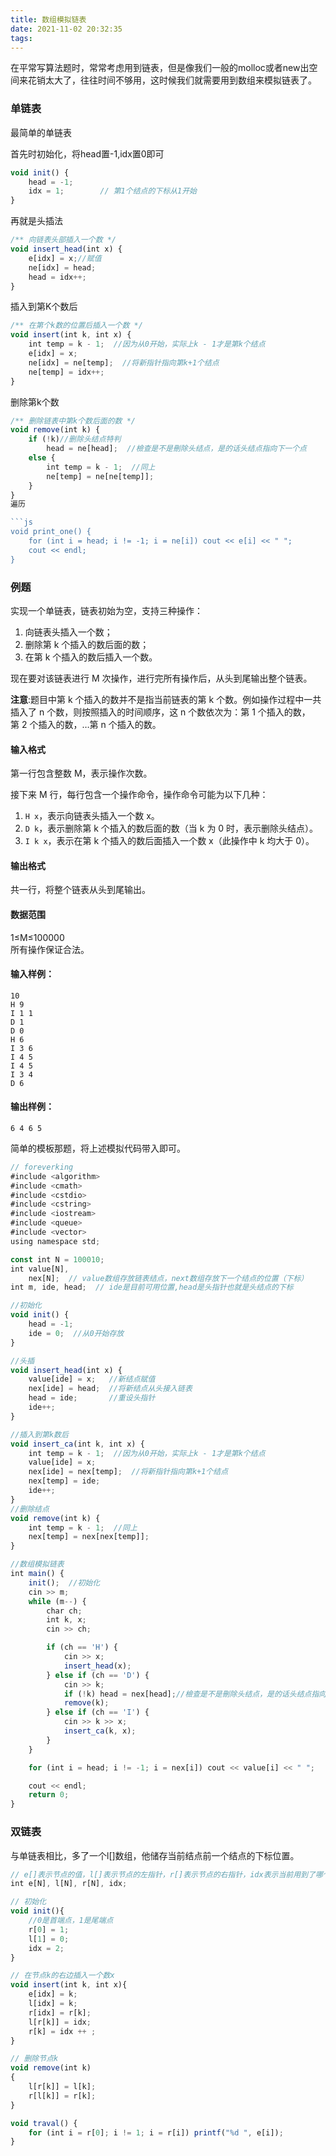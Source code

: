 ```yaml
---
title: 数组模拟链表
date: 2021-11-02 20:32:35
tags:
---
```

在平常写算法题时，常常考虑用到链表，但是像我们一般的molloc或者new出空间来花销太大了，往往时间不够用，这时候我们就需要用到数组来模拟链表了。  
### 单链表
最简单的单链表  

首先时初始化，将head置-1,idx置0即可
```js
void init() {
    head = -1;   
    idx = 1;        // 第1个结点的下标从1开始
}
```
再就是头插法

```js
/** 向链表头部插入一个数 */
void insert_head(int x) {
    e[idx] = x;//赋值
    ne[idx] = head;
    head = idx++;
}
```
插入到第K个数后

```js
/** 在第个k数的位置后插入一个数 */
void insert(int k, int x) {
    int temp = k - 1;  //因为从0开始，实际上k - 1才是第k个结点
    e[idx] = x;
    ne[idx] = ne[temp];  //将新指针指向第k+1个结点
    ne[temp] = idx++;
}
```
删除第k个数
```js
/** 删除链表中第k个数后面的数 */
void remove(int k) {
    if (!k)//删除头结点特判
        head = ne[head];  //檢查是不是刪除头结点，是的话头结点指向下一个点
    else {
        int temp = k - 1;  //同上
        ne[temp] = ne[ne[temp]];
    }
}
遍历

```js
void print_one() {
    for (int i = head; i != -1; i = ne[i]) cout << e[i] << " ";
    cout << endl;
}
```

### 例题
实现一个单链表，链表初始为空，支持三种操作：

1.  向链表头插入一个数；
1.  删除第 k 个插入的数后面的数；
1.  在第 k 个插入的数后插入一个数。

现在要对该链表进行 M 次操作，进行完所有操作后，从头到尾输出整个链表。

**注意**:题目中第 k 个插入的数并不是指当前链表的第 k 个数。例如操作过程中一共插入了 n 个数，则按照插入的时间顺序，这 n 个数依次为：第 1 个插入的数，第 2 个插入的数，…第 n 个插入的数。

#### 输入格式

第一行包含整数 M，表示操作次数。

接下来 M 行，每行包含一个操作命令，操作命令可能为以下几种：

1.  `H x`，表示向链表头插入一个数 x。
1.  `D k`，表示删除第 k 个插入的数后面的数（当 k 为 0 时，表示删除头结点）。
1.  `I k x`，表示在第 k 个插入的数后面插入一个数 x（此操作中 k 均大于 0）。

#### 输出格式

共一行，将整个链表从头到尾输出。

#### 数据范围

1≤M≤100000  
所有操作保证合法。

#### 输入样例：

```
10
H 9
I 1 1
D 1
D 0
H 6
I 3 6
I 4 5
I 4 5
I 3 4
D 6
```

#### 输出样例：

```
6 4 6 5
```

简单的模板那题，将上述模拟代码带入即可。
```js
// foreverking
#include <algorithm>
#include <cmath>
#include <cstdio>
#include <cstring>
#include <iostream>
#include <queue>
#include <vector>
using namespace std;

const int N = 100010;
int value[N],
    nex[N];  // value数组存放链表结点，next数组存放下一个结点的位置（下标）
int m, ide, head;  // ide是目前可用位置,head是头指针也就是头结点的下标

//初始化
void init() {
    head = -1;
    ide = 0;  //从0开始存放
}

//头插
void insert_head(int x) {
    value[ide] = x;   //新结点赋值
    nex[ide] = head;  //将新结点从头接入链表
    head = ide;       //重设头指针
    ide++;
}

//插入到第k数后
void insert_ca(int k, int x) {
    int temp = k - 1;  //因为从0开始，实际上k - 1才是第k个结点
    value[ide] = x;
    nex[ide] = nex[temp];  //将新指针指向第k+1个结点
    nex[temp] = ide;
    ide++;
}
//删除结点
void remove(int k) {
    int temp = k - 1;  //同上
    nex[temp] = nex[nex[temp]];
}

//数组模拟链表
int main() {
    init();  //初始化
    cin >> m;
    while (m--) {
        char ch;
        int k, x;
        cin >> ch;

        if (ch == 'H') {
            cin >> x;
            insert_head(x);
        } else if (ch == 'D') {
            cin >> k;
            if (!k) head = nex[head];//檢查是不是刪除头结点，是的话头结点指向下一个点
            remove(k);
        } else if (ch == 'I') {
            cin >> k >> x;
            insert_ca(k, x);
        }
    }

    for (int i = head; i != -1; i = nex[i]) cout << value[i] << " ";

    cout << endl;
    return 0;
}
```
### 双链表
与单链表相比，多了一个l[]数组，他储存当前结点前一个结点的下标位置。

```js
// e[]表示节点的值，l[]表示节点的左指针，r[]表示节点的右指针，idx表示当前用到了哪个节点
int e[N], l[N], r[N], idx;

// 初始化
void init(){
    //0是首端点，1是尾端点
    r[0] = 1;
    l[1] = 0;
    idx = 2;
}

// 在节点k的右边插入一个数x
void insert(int k, int x){
    e[idx] = k;
    l[idx] = k;
    r[idx] = r[k];
    l[r[k]] = idx;
    r[k] = idx ++ ;
}

// 删除节点k
void remove(int k)
{
    l[r[k]] = l[k];
    r[l[k]] = r[k];
}

void traval() {
    for (int i = r[0]; i != 1; i = r[i]) printf("%d ", e[i]);
}
```